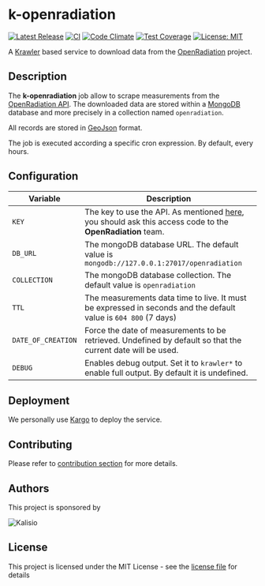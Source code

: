 # k-openradiation

[![Latest Release](https://img.shields.io/github/v/tag/kalisio/k-openradiation?sort=semver&label=latest)](https://github.com/kalisio/k-openradiation/releases)
[![CI](https://github.com/kalisio/k-openradiation/actions/workflows/main.yaml/badge.svg)](https://github.com/kalisio/k-openradiation/actions/workflows/main.yaml)
[![Code Climate](https://codeclimate.com/github/kalisio/k-openradiation/badges/gpa.svg)](https://codeclimate.com/github/kalisio/k-openradiation)
[![Test Coverage](https://codeclimate.com/github/kalisio/k-openradiation/badges/coverage.svg)](https://codeclimate.com/github/kalisio/k-openradiation/coverage)
[![License: MIT](https://img.shields.io/badge/License-MIT-yellow.svg)](https://opensource.org/licenses/MIT)

A [Krawler](https://kalisio.github.io/krawler/) based service to download data from the [OpenRadiation](https://www.openradiation.org/) project.

## Description

The **k-openradiation** job allow to scrape measurements from the [OpenRadiation API](https://github.com/openradiation/openradiation-api). The downloaded data are stored within a [MongoDB](https://www.mongodb.com/) database and more precisely in a collection named `openradiation`. 

All records are stored in [GeoJson](https://fr.wikipedia.org/wiki/GeoJSON) format.

The job is executed according a specific cron expression. By default, every hours.

## Configuration

| Variable | Description |
|--- | --- |
| `KEY` | The key to use the API. As mentioned [here](https://www.openradiation.org/en/developers), you should ask this access code to the **OpenRadiation** team. | - |
| `DB_URL` | The mongoDB database URL. The default value is `mongodb://127.0.0.1:27017/openradiation` |
| `COLLECTION` | The mongoDB database collection. The default value is `openradiation` |
| `TTL` | The measurements data time to live. It must be expressed in seconds and the default value is `604 800` (7 days) |
| `DATE_OF_CREATION` | Force the date of measurements to be retrieved. Undefined by default so that the current date will be used. |
| `DEBUG` | Enables debug output. Set it to `krawler*` to enable full output. By default it is undefined. |

## Deployment

We personally use [Kargo](https://kalisio.github.io/kargo/) to deploy the service.

## Contributing

Please refer to [contribution section](./CONTRIBUTING.md) for more details.

## Authors

This project is sponsored by 

![Kalisio](https://s3.eu-central-1.amazonaws.com/kalisioscope/kalisio/kalisio-logo-black-256x84.png)

## License

This project is licensed under the MIT License - see the [license file](./LICENSE) for details
